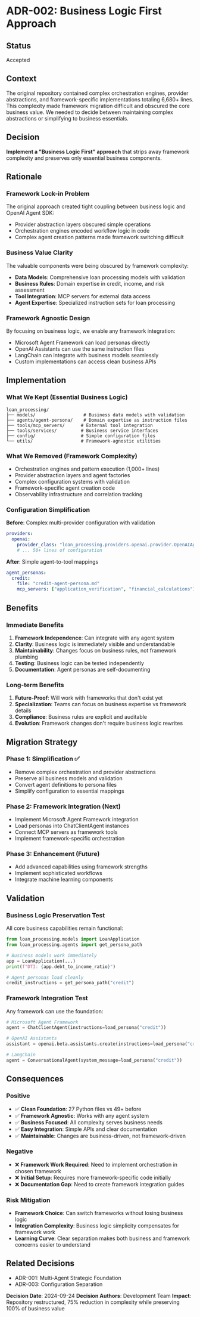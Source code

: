 # ADR-002: Business Logic First Approach

## Status
Accepted

## Context
The original repository contained complex orchestration engines, provider abstractions, and framework-specific implementations totaling 6,680+ lines. This complexity made framework migration difficult and obscured the core business value. We needed to decide between maintaining complex abstractions or simplifying to business essentials.

## Decision
**Implement a "Business Logic First" approach** that strips away framework complexity and preserves only essential business components.

## Rationale

### Framework Lock-in Problem
The original approach created tight coupling between business logic and OpenAI Agent SDK:
- Provider abstraction layers obscured simple operations
- Orchestration engines encoded workflow logic in code
- Complex agent creation patterns made framework switching difficult

### Business Value Clarity
The valuable components were being obscured by framework complexity:
- **Data Models**: Comprehensive loan processing models with validation
- **Business Rules**: Domain expertise in credit, income, and risk assessment
- **Tool Integration**: MCP servers for external data access
- **Agent Expertise**: Specialized instruction sets for loan processing

### Framework Agnostic Design
By focusing on business logic, we enable any framework integration:
- Microsoft Agent Framework can load personas directly
- OpenAI Assistants can use the same instruction files
- LangChain can integrate with business models seamlessly
- Custom implementations can access clean business APIs

## Implementation

### What We Kept (Essential Business Logic)
```
loan_processing/
├── models/                  # Business data models with validation
├── agents/agent-persona/    # Domain expertise as instruction files
├── tools/mcp_servers/      # External tool integration
├── tools/services/         # Business service interfaces
├── config/                 # Simple configuration files
└── utils/                  # Framework-agnostic utilities
```

### What We Removed (Framework Complexity)
- Orchestration engines and pattern execution (1,000+ lines)
- Provider abstraction layers and agent factories
- Complex configuration systems with validation
- Framework-specific agent creation code
- Observability infrastructure and correlation tracking

### Configuration Simplification
**Before**: Complex multi-provider configuration with validation
```yaml
providers:
  openai:
    provider_class: "loan_processing.providers.openai.provider.OpenAIAgentProvider"
    # ... 50+ lines of configuration
```

**After**: Simple agent-to-tool mappings
```yaml
agent_personas:
  credit:
    file: "credit-agent-persona.md"
    mcp_servers: ["application_verification", "financial_calculations"]
```

## Benefits

### Immediate Benefits
1. **Framework Independence**: Can integrate with any agent system
2. **Clarity**: Business logic is immediately visible and understandable
3. **Maintainability**: Changes focus on business rules, not framework plumbing
4. **Testing**: Business logic can be tested independently
5. **Documentation**: Agent personas are self-documenting

### Long-term Benefits
1. **Future-Proof**: Will work with frameworks that don't exist yet
2. **Specialization**: Teams can focus on business expertise vs framework details
3. **Compliance**: Business rules are explicit and auditable
4. **Evolution**: Framework changes don't require business logic rewrites

## Migration Strategy

### Phase 1: Simplification ✅
- Remove complex orchestration and provider abstractions
- Preserve all business models and validation
- Convert agent definitions to persona files
- Simplify configuration to essential mappings

### Phase 2: Framework Integration (Next)
- Implement Microsoft Agent Framework integration
- Load personas into ChatClientAgent instances
- Connect MCP servers as framework tools
- Implement framework-specific orchestration

### Phase 3: Enhancement (Future)
- Add advanced capabilities using framework strengths
- Implement sophisticated workflows
- Integrate machine learning components

## Validation

### Business Logic Preservation Test
All core business capabilities remain functional:
```python
from loan_processing.models import LoanApplication
from loan_processing.agents import get_persona_path

# Business models work immediately
app = LoanApplication(...)
print(f"DTI: {app.debt_to_income_ratio}")

# Agent personas load cleanly
credit_instructions = get_persona_path("credit")
```

### Framework Integration Test
Any framework can use the foundation:
```python
# Microsoft Agent Framework
agent = ChatClientAgent(instructions=load_persona("credit"))

# OpenAI Assistants
assistant = openai.beta.assistants.create(instructions=load_persona("credit"))

# LangChain
agent = ConversationalAgent(system_message=load_persona("credit"))
```

## Consequences

### Positive
- ✅ **Clean Foundation**: 27 Python files vs 49+ before
- ✅ **Framework Agnostic**: Works with any agent system
- ✅ **Business Focused**: All complexity serves business needs
- ✅ **Easy Integration**: Simple APIs and clear documentation
- ✅ **Maintainable**: Changes are business-driven, not framework-driven

### Negative
- ❌ **Framework Work Required**: Need to implement orchestration in chosen framework
- ❌ **Initial Setup**: Requires more framework-specific code initially
- ❌ **Documentation Gap**: Need to create framework integration guides

### Risk Mitigation
- **Framework Choice**: Can switch frameworks without losing business logic
- **Integration Complexity**: Business logic simplicity compensates for framework work
- **Learning Curve**: Clear separation makes both business and framework concerns easier to understand

## Related Decisions
- ADR-001: Multi-Agent Strategic Foundation
- ADR-003: Configuration Separation

**Decision Date**: 2024-09-24
**Decision Authors**: Development Team
**Impact**: Repository restructured, 75% reduction in complexity while preserving 100% of business value